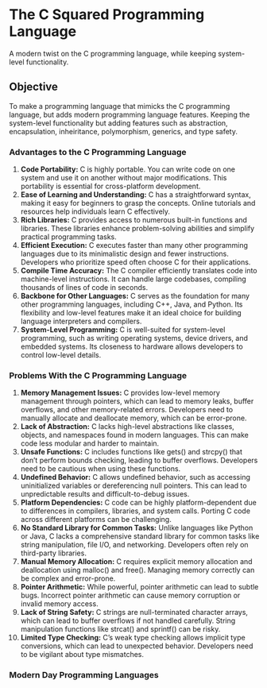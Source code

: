 # The C Squared Programming Language
A modern twist on the C programming language, while keeping system-level functionality.

[//]: # (What is the c squared programming language trying to accomplish?)
## Objective
To make a programming language that mimicks the C programming language, but adds modern programming language features. 
Keeping the system-level functionality but adding features such as abstraction, encapsulation, inheiritance, polymorphism, generics, and type safety.
 
[//]: # (What do we like and dislike about the C programming language?)
### Advantages to the C Programming Language
1. **Code Portability:**
C is highly portable. You can write code on one system and use it on another without major modifications. This portability is essential for cross-platform development.
2. **Ease of Learning and Understanding:**
C has a straightforward syntax, making it easy for beginners to grasp the concepts.
Online tutorials and resources help individuals learn C effectively.
3. **Rich Libraries:**
C provides access to numerous built-in functions and libraries.
These libraries enhance problem-solving abilities and simplify practical programming tasks.
4. **Efficient Execution:**
C executes faster than many other programming languages due to its minimalistic design and fewer instructions.
Developers who prioritize speed often choose C for their applications.
5. **Compile Time Accuracy:**
The C compiler efficiently translates code into machine-level instructions.
It can handle large codebases, compiling thousands of lines of code in seconds.
6. **Backbone for Other Languages:**
C serves as the foundation for many other programming languages, including C++, Java, and Python.
Its flexibility and low-level features make it an ideal choice for building language interpreters and compilers.
7. **System-Level Programming:**
C is well-suited for system-level programming, such as writing operating systems, device drivers, and embedded systems.
Its closeness to hardware allows developers to control low-level details.

### Problems With the C Programming Language

1. **Memory Management Issues:**
C provides low-level memory management through pointers, which can lead to memory leaks, buffer overflows, and other memory-related errors.
Developers need to manually allocate and deallocate memory, which can be error-prone.
2. **Lack of Abstraction:**
C lacks high-level abstractions like classes, objects, and namespaces found in modern languages.
This can make code less modular and harder to maintain.
3. **Unsafe Functions:**
C includes functions like gets() and strcpy() that don’t perform bounds checking, leading to buffer overflows.
Developers need to be cautious when using these functions.
4. **Undefined Behavior:**
C allows undefined behavior, such as accessing uninitialized variables or dereferencing null pointers.
This can lead to unpredictable results and difficult-to-debug issues.
5. **Platform Dependencies:**
C code can be highly platform-dependent due to differences in compilers, libraries, and system calls.
Porting C code across different platforms can be challenging.
6. **No Standard Library for Common Tasks:**
Unlike languages like Python or Java, C lacks a comprehensive standard library for common tasks like string manipulation, file I/O, and networking.
Developers often rely on third-party libraries.
7. **Manual Memory Allocation:**
C requires explicit memory allocation and deallocation using malloc() and free().
Managing memory correctly can be complex and error-prone.
8. **Pointer Arithmetic:**
While powerful, pointer arithmetic can lead to subtle bugs.
Incorrect pointer arithmetic can cause memory corruption or invalid memory access.
9. **Lack of String Safety:**
C strings are null-terminated character arrays, which can lead to buffer overflows if not handled carefully.
String manipulation functions like strcat() and sprintf() can be risky.
10. **Limited Type Checking:**
C’s weak type checking allows implicit type conversions, which can lead to unexpected behavior.
Developers need to be vigilant about type mismatches.

[//]: # (Doesnt C++ do the same thing?)

### Modern Day Programming Languages
